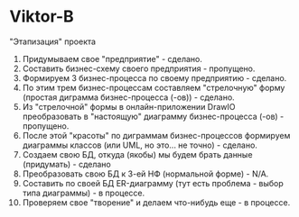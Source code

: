 # Viktor-B
"Этапизация" проекта
1. Придумываем свое "предприятие" - сделано.
2. Составить бизнес-схему своего предприятия - пропущено.
3. Формируем 3 бизнес-процесса по своему предприятию - сделано.
4. По этим трем бизнес-процессам составляем "стрелочную" форму (простая диграмма бизнес-процесса (-ов)) - сделано.
5. Из "стрелочной" формы в онлайн-приложении DrawIO преобразовать в "настоящую" диаграмму бизнес-процесса (-ов) - пропущено.
6. После этой "красоты" по диграммам бизнес-процессов формируем диаграммы классов (или UML, но это... не точно) - сделано.
7. Создаем свою БД, откуда (якобы) мы будем брать данные (придумать) - сделано
8. Преобразовать свою БД к 3-ей НФ (нормальной форме) - N/A.
9. Составить по своей БД ER-диаграмму (тут есть проблема - выбор типа диаграммы) - в процессе.
10. Проверяем свое "творение" и делаем что-нибудь еще - в процессе.

